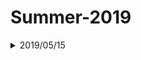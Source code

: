 # Summer-2019

<details>
<summary>2019/05/15</summary>
<br>10:25-13:00 : Artificial Intelligence<a href="https://ocw.mit.edu/courses/electrical-engineering-and-computer-science/6-034-artificial-intelligence-fall-2010/lecture-videos/lecture-7-constraints-interpreting-line-drawings/">Lecture7</a>
</details>
